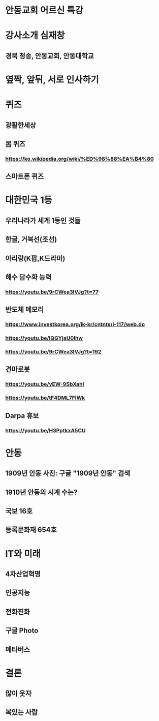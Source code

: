 # 안동교회 어르신 특강

# 강사소개 심재창
## 경북 청송, 안동교회, 안동대학교
# 옆짝, 앞뒤, 서로 인사하기
# 퀴즈
## 광활한세상
## 몸 퀴즈
### https://ko.wikipedia.org/wiki/%ED%98%88%EA%B4%80
## 스마트폰 퀴즈 

# 대한민국 1등
## 우리나라가 세계 1등인 것들
## 한글, 거북선(조선) 
## 아리랑(K팝,K드라마)
## 해수 담수화 능력
###  https://youtu.be/9rCWea3lVJg?t=77
## 반도체 메모리
### https://www.investkorea.org/ik-kr/cntnts/i-117/web.do
###  https://youtu.be/IQGYjaU0lhw
###  https://youtu.be/9rCWea3lVJg?t=192
## 견마로봇
### https://youtu.be/yEW-9SbXahI
### https://youtu.be/tF4DML7FIWk
## Darpa 휴보
###  https://youtu.be/H3PptkxA5CU

# 안동
## 1909년 안동 사진: 구글 "1909년 안동" 검색

## 1910년  안동의 시계 수는?
## 국보 16호
## 등록문화재 654호

# IT와 미래
## 4차산업혁명
## 인공지능
## 전화진화
## 구글 Photo
## 메타버스

# 결론
## 많이 웃자
## 복있는 사람
